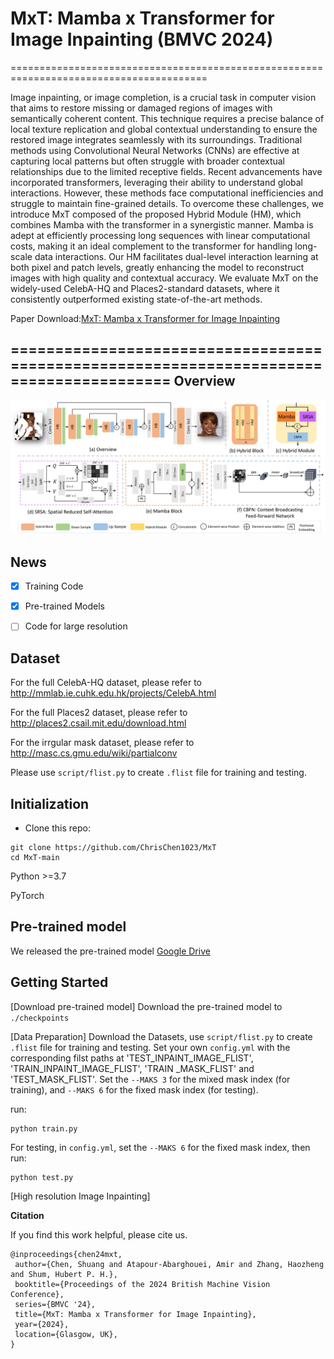 # MxT: Mamba x Transformer for Image Inpainting (BMVC 2024)
========================================================================================

Image inpainting, or image completion, is a crucial task in computer vision that aims to restore missing or damaged regions of images with semantically coherent content. This technique requires a precise balance of local texture replication and global contextual understanding to ensure the restored image integrates seamlessly with its surroundings. Traditional methods using Convolutional Neural Networks (CNNs) are effective at capturing local patterns but often struggle with broader contextual relationships due to the limited receptive fields. Recent advancements have incorporated transformers, leveraging their ability to understand global interactions. However, these methods face computational inefficiencies and struggle to maintain fine-grained details. To overcome these challenges, we introduce MxT composed of the proposed Hybrid Module (HM), which combines Mamba with the transformer in a synergistic manner. Mamba is adept at efficiently processing long sequences with linear computational costs, making it an ideal complement to the transformer for handling long-scale data interactions. Our HM facilitates dual-level interaction learning at both pixel and patch levels, greatly enhancing the model to reconstruct images with high quality and contextual accuracy. We evaluate MxT on the widely-used CelebA-HQ and Places2-standard datasets, where it consistently outperformed existing state-of-the-art methods.


Paper Download:[MxT: Mamba x Transformer for Image Inpainting](https://arxiv.org/html/2407.16126v1)

========================================================================================
**Overview**
--------------------
![image](./Figures/overview_mxt.png)

## News
- [x] Training Code
- [x] Pre-trained Models
- [ ] Code for large resolution


**Dataset**
--------------------
For the full CelebA-HQ dataset, please refer to http://mmlab.ie.cuhk.edu.hk/projects/CelebA.html

For the full Places2 dataset, please refer to http://places2.csail.mit.edu/download.html

For the irrgular mask dataset, please refer to http://masc.cs.gmu.edu/wiki/partialconv

Please use `script/flist.py` to create `.flist` file for training and testing.



**Initialization**
--------------------
* Clone this repo:
```
git clone https://github.com/ChrisChen1023/MxT
cd MxT-main
```
Python >=3.7

PyTorch

**Pre-trained model**
--------------------
We released the pre-trained model 
[Google Drive](https://drive.google.com/drive/folders/1s_EqqBkJRy9VE_1OUD9rLhqua2LwtBXQ?usp=drive_link)


**Getting Started**
----------------------
[Download pre-trained model]
Download the pre-trained model to `./checkpoints`

[Data Preparation]
Download the Datasets, use `script/flist.py` to create `.flist` file for training and testing.
Set your own `config.yml` with the corresponding filst paths at 'TEST_INPAINT_IMAGE_FLIST', 'TRAIN_INPAINT_IMAGE_FLIST', 'TRAIN  _MASK_FLIST' and 'TEST_MASK_FLIST'. Set the `--MAKS 3` for the mixed mask index (for training), and  `--MAKS 6` for the fixed mask index (for testing).

run:
```
python train.py
```
For testing, in `config.yml`, set the `--MAKS 6` for the fixed mask index, then run:
```
python test.py
```
[High resolution Image Inpainting]


**Citation**

If you find this work helpful, please cite us.
```
@inproceedings{chen24mxt,
 author={Chen, Shuang and Atapour-Abarghouei, Amir and Zhang, Haozheng and Shum, Hubert P. H.},
 booktitle={Proceedings of the 2024 British Machine Vision Conference},
 series={BMVC '24},
 title={MxT: Mamba x Transformer for Image Inpainting},
 year={2024},
 location={Glasgow, UK},
}
